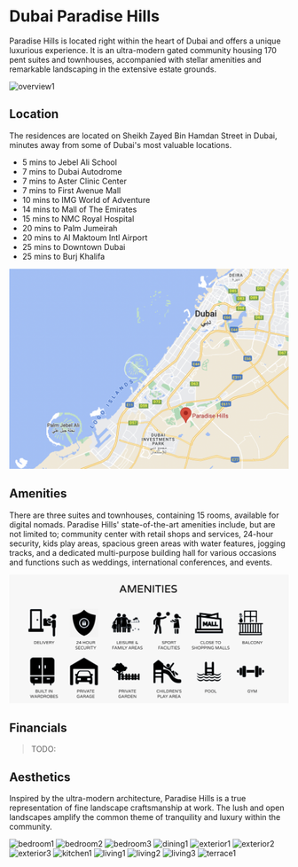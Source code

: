 # Dubai Paradise Hills

Paradise Hills is located right within the heart of Dubai and offers a unique luxurious experience. It is an ultra-modern gated community housing 170 pent suites and townhouses, accompanied with stellar amenities and remarkable landscaping in the extensive estate grounds.

![overview1](img/overview1.jpeg)

## Location

The residences are located on Sheikh Zayed Bin Hamdan Street in Dubai, minutes away from some of Dubai's most valuable locations.

- 5 mins to Jebel Ali School
- 7 mins to Dubai Autodrome
- 7 mins to Aster Clinic Center
- 7 mins to First Avenue Mall
- 10 mins to IMG World of Adventure
- 14 mins to Mall of The Emirates
- 15 mins to NMC Royal Hospital
- 20 mins to Palm Jumeirah
- 20 mins to Al Maktoum Intl Airport
- 25 mins to Downtown Dubai
- 25 mins to Burj Khalifa

![map_location](img/map_location.png)  

## Amenities

There are three suites and townhouses, containing 15 rooms, available for digital nomads. Paradise Hills' state-of-the-art amenities include, but are not limited to; community center with retail shops and services, 24-hour security, kids play areas, spacious green areas with water features, jogging tracks, and a dedicated multi-purpose building hall for various occasions and functions such as weddings, international conferences, and events.

![amenities](img/amenities.png)  

## Financials

> TODO:


## Aesthetics

Inspired by the ultra-modern architecture, Paradise Hills is a true representation of fine landscape craftsmanship at work. The lush and open landscapes amplify the common theme of tranquility and luxury within the community.

![bedroom1](img/bedroom1.jpeg)
![bedroom2](img/bedroom2.jpeg)
![bedroom3](img/bedroom3.jpeg)
![dining1](img/dining1.jpeg)
![exterior1](img/exterior1.jpeg)
![exterior2](img/exterior2.jpeg)
![exterior3](img/exterior3.jpeg)
![kitchen1](img/kitchen1.jpeg)
![living1](img/living1.jpeg)
![living2](img/living2.jpeg)
![living3](img/living3.jpeg)
![terrace1](img/terrace1.jpeg)

